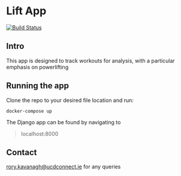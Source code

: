 # Lift App

[![Build Status](https://travis-ci.com/RDK90/lift_app.svg?token=DSACVxyKczSxGskhxsZK&branch=master)](https://travis-ci.com/RDK90/lift_app)

## Intro
This app is designed to track workouts for analysis, with a particular emphasis on powerlifting

## Running the app
Clone the repo to your desired file location and run:
```
docker-compose up
```
The Django app can be found by navigating to 
> localhost:8000

## Contact
rory.kavanagh@ucdconnect.ie for any queries
